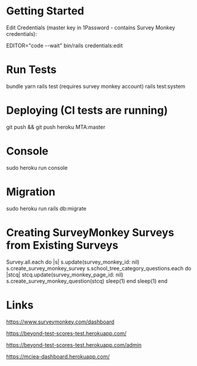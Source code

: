 # Getting Started

Edit Credentials (master key in 1Password - contains Survey Monkey credentials):

EDITOR="code --wait" bin/rails credentials:edit

# Run Tests

bundle
yarn
rails test (requires survey monkey account)
rails test:system

# Deploying (CI tests are running)

git push && git push heroku MTA:master

# Console

sudo heroku run console

# Migration

sudo heroku run rails db:migrate

# Creating SurveyMonkey Surveys from Existing Surveys

Survey.all.each do |s|
s.update(survey_monkey_id: nil)
s.create_survey_monkey_survey
s.school_tree_category_questions.each do |stcq|
stcq.update(survey_monkey_page_id: nil)
s.create_survey_monkey_question(stcq)
sleep(1)
end
sleep(1)
end

# Links

https://www.surveymonkey.com/dashboard

https://beyond-test-scores-test.herokuapp.com/

https://beyond-test-scores-test.herokuapp.com/admin

https://mciea-dashboard.herokuapp.com/
